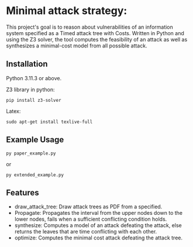 # Minimal attack strategy:

This project's goal is to reason about vulnerabilities of an information system specified as a Timed attack tree with Costs. 
Written in Python and using the Z3 solver, the tool computes the feasibility of an attack as well as synthesizes a minimal-cost model from all possible attack.

## Installation
Python 3.11.3 or above.

Z3 library in python:
```
pip install z3-solver
```
Latex:
```
sudo apt-get install texlive-full
```
## Example Usage

```
py paper_example.py
```
 or
```
py extended_example.py
```


## Features
- draw_attack_tree: Draw attack trees as PDF from a specified.
- Propagate: Propagates the interval from the upper nodes down to the lower nodes, fails when a sufficient conflicting condition holds.
- synthesize: Computes a model of an attack defeating the attack, else returns the leaves that are time conflicting with each other.
- optimize: Computes the minimal cost attack defeating the attack tree.


